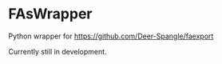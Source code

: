 # FAsWrapper
Python wrapper for https://github.com/Deer-Spangle/faexport

Currently still in development.
